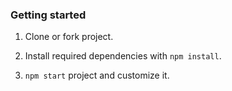 
<h3>Getting started</h3>

1. Clone or fork project.
2. Install required dependencies with `npm install`.

4. `npm start` project and customize it.
